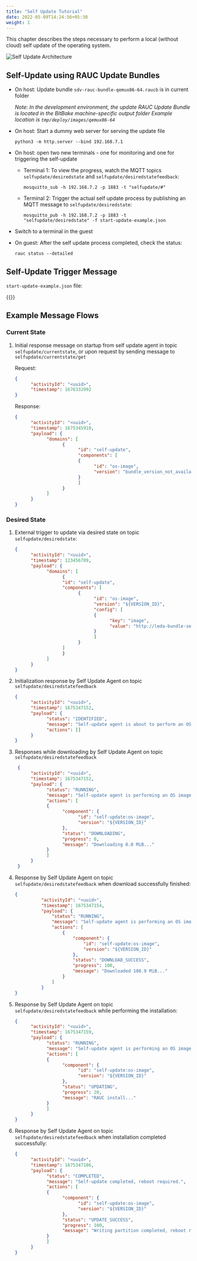 ```yaml
---
title: "Self Update Tutorial"
date: 2022-05-09T14:24:56+05:30
weight: 1
---
```


This chapter describes the steps necessary to perform a local (without cloud) self update of the operating system.

![Self Update Architecture](../self-update-arch.png)

## Self-Update using RAUC Update Bundles

- On host: Update bundle `sdv-rauc-bundle-qemux86-64.raucb` is in current folder

  *Note: In the development environment, the update RAUC Update Bundle is located in the BitBake machine-specific output folder
  Example location is `tmp/deploy/images/qemux86-64`*

- On host: Start a dummy web server for serving the update file

  ```shell
  python3 -m http.server --bind 192.168.7.1
  ```

- On host: open two new terminals - one for monitoring and one for triggering the self-update

  - Terminal 1: To view the progress, watch the MQTT topics `selfupdate/desiredstate` and `selfupdate/desiredstatefeedback`:

      ```shell
      mosquitto_sub -h 192.168.7.2 -p 1883 -t "selfupdate/#"
      ```

  - Terminal 2: Trigger the actual self update process by publishing an MQTT message to `selfupdate/desiredstate`:

      ```shell
      mosquitto_pub -h 192.168.7.2 -p 1883 -t "selfupdate/desiredstate" -f start-update-example.json
      ```

- Switch to a terminal in the guest
- On guest: After the self update process completed, check the status:

  ```shell
  rauc status --detailed
  ```

## Self-Update Trigger Message

`start-update-example.json` file:

{{<readfile file="start-update-example.json" code="true" lang="json">}}

## Example Message Flows

### Current State

1. Initial response message on startup from self update agent in topic `selfupdate/currentstate`, or upon request by sending message to `selfupdate/currentstate/get`

      Request:

      ```json
      {
            "activityId": "<uuid>",
            "timestamp": 1676332092
      }
      ```

      Response:

      ```json
      {
            "activityId": "<uuid>",
            "timestamp": 1675345910,
            "payload": {
                  "domains": [
                        {
                              "id": "self-update",
                              "components": [
                              {
                                    "id": "os-image",
                                    "version": "bundle_version_not_available"
                              }
                              ]
                        }
                  ]
            }
      }
      ```

### Desired State

1. External trigger to update via desired state on topic `selfupdate/desiredstate`:

      ```json
      {
            "activityId": "<uuid>",
            "timestamp": 123456789,
            "payload": {
                  "domains": [
                        {
                        "id": "self-update",
                        "components": [
                              {
                                    "id": "os-image",
                                    "version": "${VERSION_ID}",
                                    "config": [
                                    {
                                          "key": "image",
                                          "value": "http://leda-bundle-server/sdv-rauc-bundle-qemux86-64.raucb"
                                    }
                                    ]
                              }
                        ]
                        }
                  ]
            }
      }
      ```

2. Initialization response by Self Update Agent on topic `selfupdate/desiredstatefeedback`

      ```json
      {
            "activityId": "<uuid>",
            "timestamp": 1675347152,
            "payload": {
                  "status": "IDENTIFIED",
                  "message": "Self-update agent is about to perform an OS image update.",
                  "actions": []
            }
      }
      ```

3. Responses while downloading by Self Update Agent on topic `selfupdate/desiredstatefeedback`

      ```json
       {
            "activityId": "<uuid>",
            "timestamp": 1675347152,
            "payload": {
                  "status": "RUNNING",
                  "message": "Self-update agent is performing an OS image update.",
                  "actions": [
                  {
                        "component": {
                              "id": "self-update:os-image",
                              "version": "${VERSION_ID}"
                        },
                        "status": "DOWNLOADING",
                        "progress": 0,
                        "message": "Downloading 0.0 MiB..."
                  }
                  ]
            }
       }
      ```

4. Response by Self Update Agent on topic `selfupdate/desiredstatefeedback` when download successfully finished:

      ```json
      {
                "activityId": "<uuid>",
                "timestamp": 1675347154,
                "payload": {
                    "status": "RUNNING",
                    "message": "Self-update agent is performing an OS image update.",
                    "actions": [
                        {
                            "component": {
                                "id": "self-update:os-image",
                                "version": "${VERSION_ID}"
                            },
                            "status": "DOWNLOAD_SUCCESS",
                            "progress": 100,
                            "message": "Downloaded 108.9 MiB..."
                        }
                    ]
                }
      }
      ```

5. Response by Self Update Agent on topic `selfupdate/desiredstatefeedback` while performing the installation:

      ```json
      {
            "activityId": "<uuid>",
            "timestamp": 1675347159,
            "payload": {
                  "status": "RUNNING",
                  "message": "Self-update agent is performing an OS image update.",
                  "actions": [
                  {
                        "component": {
                              "id": "self-update:os-image",
                              "version": "${VERSION_ID}"
                        },
                        "status": "UPDATING",
                        "progress": 20,
                        "message": "RAUC install..."
                  }
                  ]
            }
      }
      ```

6. Response by Self Update Agent on topic `selfupdate/desiredstatefeedback` when installation completed successfully:

      ```json
      {
            "activityId": "<uuid>",
            "timestamp": 1675347186,
            "payload": {
                  "status": "COMPLETED",
                  "message": "Self-update completed, reboot required.",
                  "actions": [
                  {
                        "component": {
                              "id": "self-update:os-image",
                              "version": "${VERSION_ID}"
                        },
                        "status": "UPDATE_SUCCESS",
                        "progress": 100,
                        "message": "Writing partition completed, reboot required."
                  }
                  ]
            }
      }
      ```
